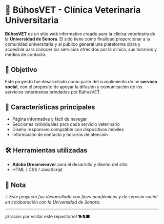 # 🐾 BúhosVET - Clínica Veterinaria Universitaria

**BúhosVET** es un sitio web informativo creado para la clínica veterinaria de la **Universidad de Sonora**. El sitio tiene como finalidad proporcionar a la comunidad universitaria y al público general una plataforma clara y accesible para conocer los servicios ofrecidos por la clínica, sus horarios y medios de contacto.

## 🎯 Objetivo

Este proyecto fue desarrollado como parte del cumplimiento de mi **servicio social**, con el propósito de apoyar la difusión y comunicación de los servicios veterinarios brindados por BúhosVET.

## 🚀 Características principales

- Página informativa y fácil de navegar
- Secciones individuales para cada servicio veterinario
- Diseño responsivo compatible con dispositivos móviles
- Información de contacto y horarios de atención

## 🛠️ Herramientas utilizadas

- **Adobe Dreamweaver** para el desarrollo y diseño del sitio
- HTML / CSS / JavaScript

## 📌 Nota

💡 *Este proyecto fue desarrollado con fines académicos y de servicio social en colaboración con la Universidad de Sonora.*

---

¡Gracias por visitar este repositorio! 🐕🐈‍⬛
